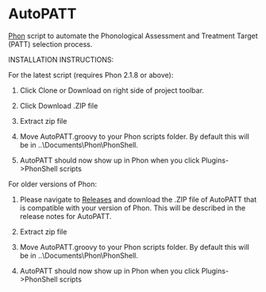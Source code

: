 # AutoPATT
[Phon](http://www.phon.ca) script to automate the Phonological Assessment and Treatment Target (PATT) selection process.

INSTALLATION INSTRUCTIONS:

For the latest script (requires Phon 2.1.8 or above):
1. Click Clone or Download on right side of project toolbar.

2. Click Download .ZIP file

3. Extract zip file

4. Move AutoPATT.groovy to your Phon scripts folder. By default this will be in ..\Documents\Phon\PhonShell.

5. AutoPATT should now show up in Phon when you click Plugins->PhonShell scripts

For older versions of Phon:
1. Please navigate to [Releases](https://github.com/rayamberg/AutoPATT/releases) and download the .ZIP file of AutoPATT that is compatible with your version of Phon. This will be described in the release notes for AutoPATT.

2. Extract zip file

3. Move AutoPATT.groovy to your Phon scripts folder. By default this will be in ..\Documents\Phon\PhonShell.

4. AutoPATT should now show up in Phon when you click Plugins->PhonShell scripts
